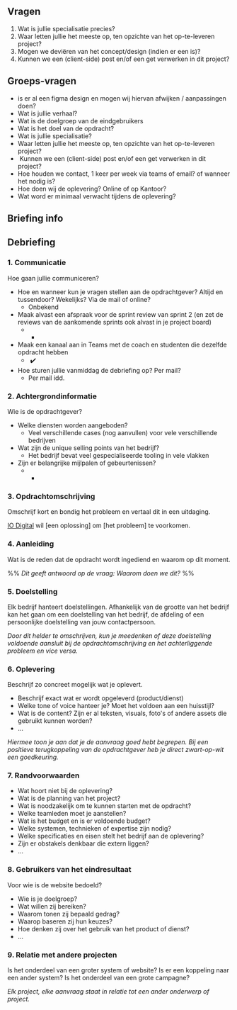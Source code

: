 ## Vragen
1. Wat is jullie specialisatie precies?
2. Waar letten jullie het meeste op, ten opzichte van het op-te-leveren project?
3. Mogen we deviëren van het concept/design (indien er een is)?
4. Kunnen we een (client-side) post en/of een get verwerken in dit project? 
## Groeps-vragen

- is er al een figma design en mogen wij hiervan afwijken / aanpassingen doen?
- Wat is jullie verhaal?
- Wat is de doelgroep van de eindgebruikers
- Wat is het doel van de opdracht?
- Wat is jullie specialisatie?
- Waar letten jullie het meeste op, ten opzichte van het op-te-leveren project?
-  Kunnen we een (client-side) post en/of een get verwerken in dit project?
- Hoe houden we contact, 1 keer per week via teams of email? of wanneer het nodig is?
- Hoe doen wij de oplevering? Online of op Kantoor?
- Wat word er minimaal verwacht tijdens de oplevering?
## Briefing info


## Debriefing

### 1. Communicatie

Hoe gaan jullie communiceren?

- Hoe en wanneer kun je vragen stellen aan de opdrachtgever? Altijd en tussendoor? Wekelijks? Via de mail of online?
	- Onbekend
- Maak alvast een afspraak voor de sprint review van sprint 2 (en zet de reviews van de aankomende sprints ook alvast in je project board)
	- -
- Maak een kanaal aan in Teams met de coach en studenten die dezelfde opdracht hebben
	-  ✔️
- Hoe sturen jullie vanmiddag de debriefing op? Per mail?
	- Per mail idd.

### 2. Achtergrondinformatie

Wie is de opdrachtgever?

- Welke diensten worden aangeboden?
	- Veel verschillende cases (nog aanvullen) voor vele verschillende bedrijven
- Wat zijn de unique selling points van het bedrijf?
	- Het bedrijf bevat veel gespecialiseerde tooling in vele vlakken
- Zijn er belangrijke mijlpalen of gebeurtenissen?
	- -

### 3. Opdrachtomschrijving

Omschrijf kort en bondig het probleem en vertaal dit in een uitdaging.

[IO Digital](https://www.iodigital.com/) wil [een oplossing] om [het probleem] te voorkomen.

### 4. Aanleiding

Wat is de reden dat de opdracht wordt ingediend en waarom op dit moment.

%% _Dit geeft antwoord op de vraag: Waarom doen we dit?_ %%

### 5. Doelstelling

Elk bedrijf hanteert doelstellingen. Afhankelijk van de grootte van het bedrijf kan het gaan om een doelstelling van het bedrijf, de afdeling of een persoonlijke doelstelling van jouw contactpersoon.

_Door dit helder te omschrijven, kun je meedenken of deze doelstelling voldoende aansluit bij de opdrachtomschrijving en het achterliggende probleem en vice versa._

### 6. Oplevering

Beschrijf zo concreet mogelijk wat je oplevert.

- Beschrijf exact wat er wordt opgeleverd (product/dienst)
- Welke tone of voice hanteer je? Moet het voldoen aan een huisstijl?
- Wat is de content? Zijn er al teksten, visuals, foto's of andere assets die gebruikt kunnen worden?
- …

_Hiermee toon je aan dat je de aanvraag goed hebt begrepen. Bij een positieve terugkoppeling van de opdrachtgever heb je direct zwart-op-wit een goedkeuring._

### 7. Randvoorwaarden

- Wat hoort niet bij de oplevering?
- Wat is de planning van het project?
- Wat is noodzakelijk om te kunnen starten met de opdracht?
- Welke teamleden moet je aanstellen?
- Wat is het budget en is er voldoende budget?
- Welke systemen, technieken of expertise zijn nodig?
- Welke specificaties en eisen stelt het bedrijf aan de oplevering?
- Zijn er obstakels denkbaar die extern liggen?
- …

### 8. Gebruikers van het eindresultaat

Voor wie is de website bedoeld?

- Wie is je doelgroep?
- Wat willen zij bereiken?
- Waarom tonen zij bepaald gedrag?
- Waarop baseren zij hun keuzes?
- Hoe denken zij over het gebruik van het product of dienst?
- …

### 9. Relatie met andere projecten

Is het onderdeel van een groter system of website? Is er een koppeling naar een ander system? Is het onderdeel van een grote campagne?

_Elk project, elke aanvraag staat in relatie tot een ander onderwerp of project._
